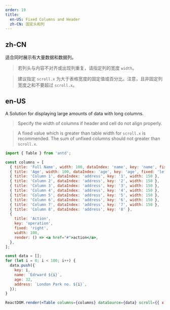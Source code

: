 ```yaml
---
order: 19
title:
  en-US: Fixed Columns and Header
  zh-CN: 固定头和列
---
```


## zh-CN

适合同时展示有大量数据和数据列。

> 若列头与内容不对齐或出现列重复，请指定列的宽度 `width`。

> 建议指定 `scroll.x` 为大于表格宽度的固定值或百分比。注意，且非固定列宽度之和不要超过 `scroll.x`。

## en-US

A Solution for displaying large amounts of data with long columns.

> Specify the width of columns if header and cell do not align properly.

> A fixed value which is greater than table width for `scroll.x` is recommended. The sum of unfixed columns should not greater than `scroll.x`.

````jsx
import { Table } from 'antd';

const columns = [
  { title: 'Full Name', width: 100, dataIndex: 'name', key: 'name', fixed: 'left' },
  { title: 'Age', width: 100, dataIndex: 'age', key: 'age', fixed: 'left' },
  { title: 'Column 1', dataIndex: 'address', key: '1', width: 150 },
  { title: 'Column 2', dataIndex: 'address', key: '2', width: 150 },
  { title: 'Column 3', dataIndex: 'address', key: '3', width: 150 },
  { title: 'Column 4', dataIndex: 'address', key: '4', width: 150 },
  { title: 'Column 5', dataIndex: 'address', key: '5', width: 150 },
  { title: 'Column 6', dataIndex: 'address', key: '6', width: 150 },
  { title: 'Column 7', dataIndex: 'address', key: '7', width: 150 },
  { title: 'Column 8', dataIndex: 'address', key: '8' },
  {
    title: 'Action',
    key: 'operation',
    fixed: 'right',
    width: 100,
    render: () => <a href="#">action</a>,
  },
];

const data = [];
for (let i = 0; i < 100; i++) {
  data.push({
    key: i,
    name: `Edrward ${i}`,
    age: 32,
    address: `London Park no. ${i}`,
  });
}

ReactDOM.render(<Table columns={columns} dataSource={data} scroll={{ x: 1500, y: 300 }} />, mountNode);
````
